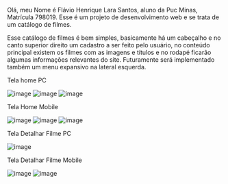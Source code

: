 Olá, meu Nome é Flávio Henrique Lara Santos, aluno da Puc Minas, Matrícula 798019. Esse é um projeto de desenvolvimento web e se trata de um catálogo de filmes.

Esse catálogo de filmes é bem simples, basicamente há um cabeçalho e no canto superior direito um cadastro a ser feito pelo usuário, no conteúdo principal existem os filmes com as imagens e títulos e no rodapé ficarão algumas informações relevantes do site. Futuramente será implementado também um menu expansivo na lateral esquerda.

Tela home PC

![image](https://github.com/user-attachments/assets/96097a35-d02d-4211-b705-67a6c555e220)
![image](https://github.com/user-attachments/assets/a6b65064-f133-40c0-808c-ff82f53fc85f)
![image](https://github.com/user-attachments/assets/3eec4dcc-9ac0-40f3-9016-d67b1cf79e00)

Tela Home Mobile

![image](https://github.com/user-attachments/assets/aead821f-5262-46bb-8d4e-580d23c32486)
![image](https://github.com/user-attachments/assets/d3128871-8218-40cc-a26e-e358e1125e44)
![image](https://github.com/user-attachments/assets/e490aab6-cb7d-4fdb-af3d-d6ec7f76681c)

Tela Detalhar Filme PC

![image](https://github.com/user-attachments/assets/373c19a1-51ce-46f0-b794-18b910f8fd2d)

Tela Detalhar Filme Mobile

![image](https://github.com/user-attachments/assets/178bd7ca-78ac-4c28-9263-0cf9756e6606)
![image](https://github.com/user-attachments/assets/6ccebded-361b-46b7-ad52-b7d5b785b61a)
